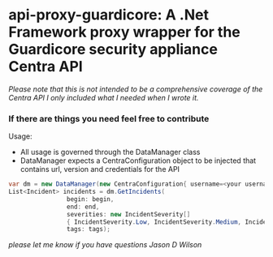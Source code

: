 # api-proxy-guardicore:  A .Net Framework proxy wrapper for the Guardicore security appliance Centra API

*Please note that this is not intended to be a comprehensive coverage of the Centra API
I only included what I needed when I wrote it.*

### If there are things you need feel free to contribute

Usage:
- All usage is governed through the DataManager class
- DataManager expects a CentraConfiguration object to be injected that contains url, version and credentials for the API

```csharp
var dm = new DataManager(new CentraConfiguration{ username=<your username>, password=<your password>, url=<your url>, version=<your version> });
List<Incident> incidents = dm.GetIncidents(
                begin: begin,
                end: end,
                severities: new IncidentSeverity[]
                { IncidentSeverity.Low, IncidentSeverity.Medium, IncidentSeverity.High },
                tags: tags);
```

*please let me know if you have questions
Jason D Wilson*
